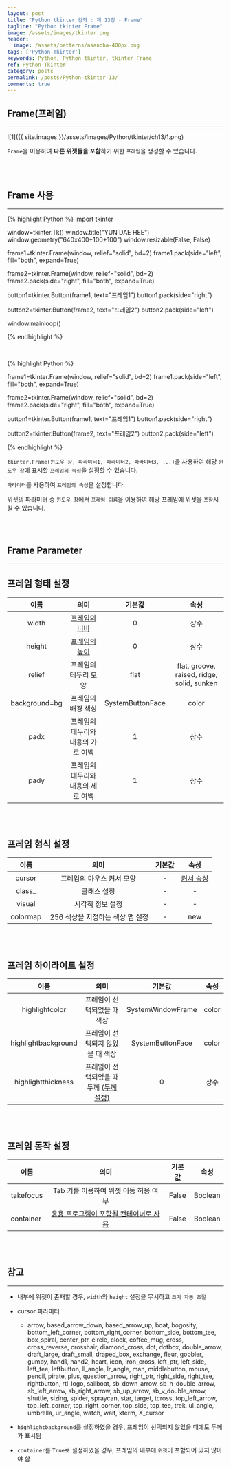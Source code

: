 ```yaml
---
layout: post
title: "Python tkinter 강좌 : 제 13강 - Frame"
tagline: "Python tkinter Frame"
image: /assets/images/tkinter.png
header:
  image: /assets/patterns/asanoha-400px.png
tags: ['Python-Tkinter']
keywords: Python, Python tkinter, tkinter Frame
ref: Python-Tkinter
category: posts
permalink: /posts/Python-tkinter-13/
comments: true
---
```


## Frame(프레임) ##
----------

![1]({{ site.images }}/assets/images/Python/tkinter/ch13/1.png)


`Frame`을 이용하여 **다른 위젯들을 포함**하기 위한 `프레임`을 생성할 수 있습니다.

<br>
<br>

## Frame 사용 ##
----------

{% highlight Python %}
import tkinter

window=tkinter.Tk()
window.title("YUN DAE HEE")
window.geometry("640x400+100+100")
window.resizable(False, False)

frame1=tkinter.Frame(window, relief="solid", bd=2)
frame1.pack(side="left", fill="both", expand=True)

frame2=tkinter.Frame(window, relief="solid", bd=2)
frame2.pack(side="right", fill="both", expand=True)

button1=tkinter.Button(frame1, text="프레임1")
button1.pack(side="right")

button2=tkinter.Button(frame2, text="프레임2")
button2.pack(side="left")

window.mainloop()

{% endhighlight %}

<br>

{% highlight Python %}

frame1=tkinter.Frame(window, relief="solid", bd=2)
frame1.pack(side="left", fill="both", expand=True)

frame2=tkinter.Frame(window, relief="solid", bd=2)
frame2.pack(side="right", fill="both", expand=True)

button1=tkinter.Button(frame1, text="프레임1")
button1.pack(side="right")

button2=tkinter.Button(frame2, text="프레임2")
button2.pack(side="left")

{% endhighlight %}


`tkinter.Frame(윈도우 창, 파라미터1, 파라미터2, 파라미터3, ...)`을 사용하여 해당 `윈도우 창`에 표시할 `프레임의 속성`을 설정할 수 있습니다.

`파라미터`를 사용하여 `프레임의 속성`을 설정합니다.

위젯의 파라미터 중 `윈도우 창`에서 `프레임 이름`을 이용하여 해당 프레임에 위젯을 `포함`시킬 수 있습니다.

<br>
<br>

## Frame Parameter ##
----------

## 프레임 형태 설정 ##


|      이름      |               의미               |      기본값      |                    속성                    |
|:--------------:|:--------------------------------:|:----------------:|:------------------------------------------:|
|      width     |            [프레임의 너비](#reference-1)                |         0        |                    상수                    |
|     height     |            [프레임의 높이](#reference-1)                |         0        |                    상수                    |
|     relief     |        프레임의 테두리 모양        |       flat       | flat, groove, raised, ridge, solid, sunken |
|  background=bg |           프레임의 배경 색상        | SystemButtonFace |                    color                 |
|      padx      | 프레임의 테두리와 내용의 가로 여백 |         1        |                    상수                    |
|      pady      | 프레임의 테두리와 내용의 세로 여백 |         1        |                    상수                    |

<br>
<br>

## 프레임 형식 설정 ##


|   이름   |                           의미                          |     기본값    |                                          속성                                          |
|:--------:|:-------------------------------------------------------:|:-------------:|:--------------------------------------------------------------------------------------:|
|  cursor  |                 프레임의 마우스 커서 모양                 |       -       |                                    [커서 속성](#reference-2)                                   |
|   class_   |           클래스 설정            | - |          -          |
|   visual   |           시각적 정보 설정            | - |          -          |
|   colormap |            256 색상을 지정하는 색상 맵 설정            | - |          new          |

<br>
<br>


## 프레임 하이라이트 설정 ##


|         이름        |              의미              |       기본값      | 속성 |
|:-------------------:|:------------------------------:|:-----------------:|:----:|
|    highlightcolor   |    프레임이 선택되었을 때 색상   | SystemWindowFrame |  color  |
| highlightbackground | 프레임이 선택되지 않았을 때 색상 |  SystemButtonFace |  color  |
|  highlightthickness |    프레임이 선택되었을 때 두께 [(두께 설정)](#reference-3)     |         0         | 상수 |

<br>
<br>

## 프레임 동작 설정 ##


|         이름        |              의미              |       기본값      | 속성 |
|:-------------------:|:------------------------------:|:-----------------:|:----:|
|    takefocus |    Tab 키를 이용하여 위젯 이동 허용 여부  | False |  Boolean |
|    container  |   [응용 프로그램이 포함될 컨테이너로 사용](#reference-4)   | False |  Boolean |

<br>
<br>

## 참고 ##
----------

<a id="reference-1"></a>

* 내부에 위젯이 존재할 경우, `width`와 `height` 설정을 무시하고 `크기 자동 조절`

<a id="reference-2"></a>

* cursor 파라미터

    - arrow, based_arrow_down, based_arrow_up, boat, bogosity, bottom_left_corner, bottom_right_corner, bottom_side, bottom_tee, box_spiral, center_ptr, circle, clock,	coffee_mug, cross, cross_reverse, crosshair, diamond_cross, dot, dotbox, double_arrow, draft_large, draft_small, draped_box, exchange, fleur, gobbler, gumby, hand1, hand2, heart, icon, iron_cross, left_ptr, left_side, left_tee, leftbutton, ll_angle, lr_angle, man, middlebutton, mouse, pencil, pirate, plus, question_arrow, right_ptr, right_side, right_tee, rightbutton, rtl_logo, sailboat, sb_down_arrow, sb_h_double_arrow, sb_left_arrow, sb_right_arrow, sb_up_arrow, sb_v_double_arrow, shuttle, sizing, spider, spraycan, star, target, tcross, top_left_arrow, top_left_corner, top_right_corner, top_side, top_tee, trek, ul_angle, umbrella, ur_angle, watch, wait, xterm, X_cursor


<a id="reference-3"></a>

* `highlightbackground`를 설정하였을 경우, 프레임이 선택되지 않았을 때에도 두께가 표시됨

<a id="reference-4"></a>

* `container`를 `True`로 설정하였을 경우, 프레임의 내부에 `위젯`이 포함되어 있지 않아야 함
